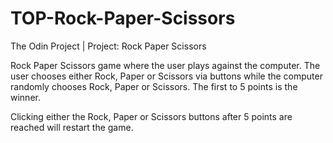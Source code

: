 # TOP-Rock-Paper-Scissors
The Odin Project | Project: Rock Paper Scissors

Rock Paper Scissors game where the user plays against the computer. The user chooses either Rock, Paper or Scissors via buttons while the computer randomly chooses Rock, Paper or Scissors. The first to 5 points is the winner.

Clicking either the Rock, Paper or Scissors buttons after 5 points are reached will restart the game.